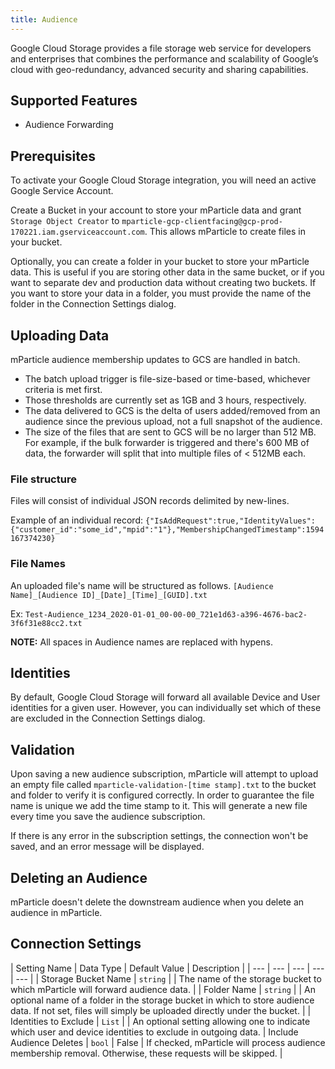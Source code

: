 ```yaml
---
title: Audience
---
```


Google Cloud Storage provides a file storage web service for developers and enterprises that combines the performance and scalability of Google’s cloud with geo-redundancy, advanced security and sharing capabilities.

## Supported Features

* Audience Forwarding

## Prerequisites

To activate your Google Cloud Storage integration, you will need an active Google Service Account. 

Create a Bucket in your account to store your mParticle data and grant `Storage Object Creator` to `mparticle-gcp-clientfacing@gcp-prod-170221.iam.gserviceaccount.com`. This allows mParticle to create files in your bucket.

Optionally, you can create a folder in your bucket to store your mParticle data. This is useful if you are storing other data in the same bucket, or if you want to separate dev and production data without creating two buckets. If you want to store your data in a folder, you must provide the name of the folder in the Connection Settings dialog.

## Uploading Data

mParticle audience membership updates to GCS are handled in batch.  
- The batch upload trigger is file-size-based or time-based, whichever criteria is met first.  
- Those thresholds are currently set as 1GB and 3 hours, respectively.  
- The data delivered to GCS is the delta of users added/removed from an audience since the previous upload, not a full snapshot of the audience.  
- The size of the files that are sent to GCS will be no larger than 512 MB.  For example, if the bulk forwarder is triggered and there's 600 MB of data, the forwarder will split that into multiple files of < 512MB each.

### File structure

Files will consist of individual JSON records delimited by new-lines.

Example of an individual record:
`{"IsAddRequest":true,"IdentityValues":{"customer_id":"some_id","mpid":"1"},"MembershipChangedTimestamp":1594167374230}`

### File Names

An uploaded file's name will be structured as follows.
`[Audience Name]_[Audience ID]_[Date]_[Time]_[GUID].txt`

Ex:
`Test-Audience_1234_2020-01-01_00-00-00_721e1d63-a396-4676-bac2-3f6f31e88cc2.txt`

**NOTE:** All spaces in Audience names are replaced with hypens.

## Identities

By default, Google Cloud Storage will forward all available Device and User identities for a given user. However, you can individually set which of these are excluded in the Connection Settings dialog.

## Validation

Upon saving a new audience subscription, mParticle will attempt to upload an empty file called `mparticle-validation-[time stamp].txt` to the bucket and folder to verify it is configured correctly. In order to guarantee the file name is unique we add the time stamp to it. This will generate a new file every time you save the audience subscription.

If there is any error in the subscription settings, the connection won't be saved, and an error message will be displayed.

## Deleting an Audience

mParticle doesn't delete the downstream audience when you delete an audience in mParticle.

## Connection Settings

| Setting Name | Data Type | Default Value | Description |
| --- | --- | --- | --- | --- |
| Storage Bucket Name | `string` | <unset> | The name of the storage bucket to which mParticle will forward audience data. |
| Folder Name | `string` | <unset> | An optional name of a folder in the storage bucket in which to store audience data. If not set, files will simply be uploaded directly under the bucket. |
| Identities to Exclude | `List` | <unset> | An optional setting allowing one to indicate which user and device identities to exclude in outgoing data.
| Include Audience Deletes | `bool` | False | If checked, mParticle will process audience membership removal. Otherwise, these requests will be skipped. |
